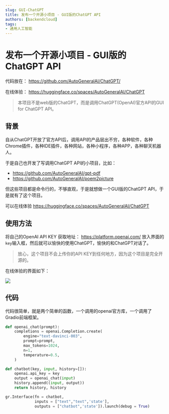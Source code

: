 ```yaml
---
slug: GUI-ChatGPT
title: 发布一个开源小项目 - GUI版的ChatGPT API 
authors: [backendcloud]
tags: 
- 通用人工智能
---
```


# 发布一个开源小项目 - GUI版的ChatGPT API 

代码放在： https://github.com/AutoGeneralAI/ChatGPT/

在线体验： https://huggingface.co/spaces/AutoGeneralAI/ChatGPT

> 本项目不是web版的ChatGPT，而是调用ChatGPT(OpenAI)官方API的GUI for ChatGPT API。

## 背景
自从ChatGPT开放了官方API后，调用API的产品层出不穷，各种软件，各种Chrome插件，各种IDE插件，各种网站，各种小程序，各种APP，各种聊天机器人。

于是自己也开发了写调用ChatGPT API的小项目，比如：
* https://github.com/AutoGeneralAI/gpt-pdf
* https://github.com/AutoGeneralAI/poem2picture

但这些项目都是命令行的，不够直观，于是就想做一个GUI版的ChatGPT API，于是就有了这个项目。

可以在线体验 https://huggingface.co/spaces/AutoGeneralAI/ChatGPT


## 使用方法
将自己的OpenAI API KEY 获取地址： https://platform.openai.com/
放入界面的`key`输入框，然后就可以愉快的使用ChatGPT，愉快的和ChatGPT对话了。

> 放心，这个项目不会上传你的API KEY到任何地方，因为这个项目是完全开源的。

在线体验的界面如下：

![](https://user-images.githubusercontent.com/130114082/233837074-a260c2ff-4d93-4efd-ad3f-b97da7db82e7.png)

## 代码

代码很简单，就是两个简单的函数，一个调用的openai官方库，一个调用了Gradio前端框架。

```python
def openai_chat(prompt):
    completions = openai.Completion.create(
        engine="text-davinci-003",
        prompt=prompt,
        max_tokens=1024,
        n=1,
        temperature=0.5,
    )
```

```python
def chatbot(key, input, history=[]):
    openai.api_key = key
    output = openai_chat(input)
    history.append((input, output))
    return history, history

gr.Interface(fn = chatbot,
             inputs = ["text","text",'state'],
             outputs = ["chatbot",'state']).launch(debug = True)
```